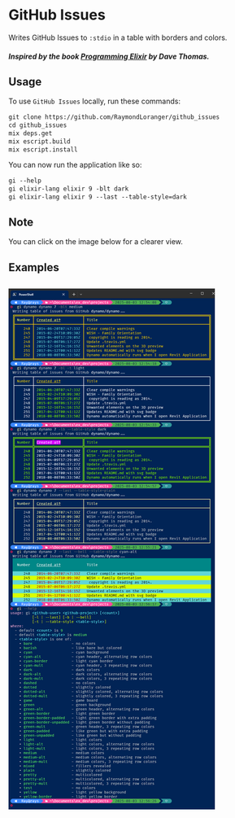 # GitHub Issues

Writes GitHub Issues to `:stdio` in a table with borders and colors.

##### Inspired by the book [Programming Elixir](https://pragprog.com/titles/elixir16/programming-elixir-1-6) by Dave Thomas.

## Usage

To use `GitHub Issues` locally, run these commands:

```
git clone https://github.com/RaymondLoranger/github_issues
cd github_issues
mix deps.get
mix escript.build
mix escript.install
```

You can now run the application like so:

```
gi --help
gi elixir-lang elixir 9 -blt dark
gi elixir-lang elixir 9 --last --table-style=dark
```

## Note

You can click on the image below for a clearer view.

## Examples

## ![examples](images/examples.png)
